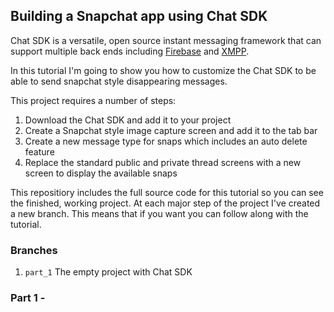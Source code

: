 ## Building a Snapchat app using Chat SDK

Chat SDK is a versatile, open source instant messaging framework that can support multiple back ends including [Firebase](https://github.com/chat-sdk/chat-sdk-ios) and [XMPP](https://chatsdk.co/downloads/xmpp-chat-sdk-for-ios/).

In this tutorial I'm going to show you how to customize the Chat SDK to be able to send snapchat style disappearing messages. 

This project requires a number of steps:

1. Download the Chat SDK and add it to your project
2. Create a Snapchat style image capture screen and add it to the tab bar
3. Create a new message type for snaps which includes an auto delete feature
4. Replace the standard public and private thread screens with a new screen to display the available snaps

This repositiory includes the full source code for this tutorial so you can see the finished, working project. At each major step of the project I've created a new branch. This means that if you want you can follow along with the tutorial. 

### Branches

1. `part_1` The empty project with Chat SDK
 

### Part 1 - 
